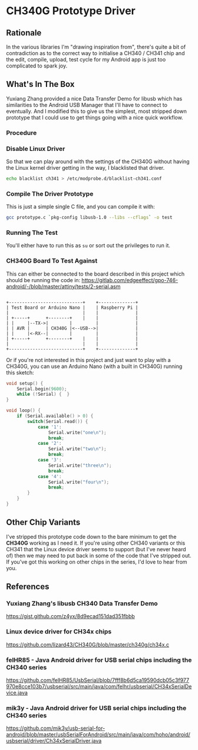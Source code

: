 # CH340G Prototype Driver

## Rationale

In the various libraries I'm "drawing inspiration from", there's quite a bit of
contradiction as to the correct way to initialise a CH340 / CH341 chip and the
edit, compile, upload, test cycle for my Android app is just too complicated to
spark joy.

## What's In The Box

Yuxiang Zhang provided a nice Data Transfer Demo for libusb which has
similarities to the Android USB Manager that I'll have to connect to
eventually. And I modified this to give us the simplest, most stripped down
prototype that I could use to get things going with a nice quick workflow.

### Procedure

### Disable Linux Driver

So that we can play around with the settings of the CH340G without having the
Linux kernel driver getting in the way, I blacklisted that driver.

```bash
echo blacklist ch341 > /etc/modprobe.d/blacklist-ch341.conf
```

### Compile The Driver Prototype

This is just a simple single C file, and you can compile it with:

```bash
gcc prototype.c `pkg-config libusb-1.0 --libs --cflags` -o test
```

### Running The Test

You'll either have to run this as `su` or sort out the privileges to run it.

### CH340G Board To Test Against

This can either be connected to the board described in this project which should
be running the code in:
https://gitlab.com/edgeeffect/gpo-746-android/-/blob/master/attiny/tests/2-serial.asm

```lang-none

+----------------------------+    +--------------+
| Test Board or Arduino Nano |    | Raspberry Pi |
|                            |    |              |
| +-----+      +--------+    |    |              |
| |     |--TX->|        |         |              |
| | AVR |      | CH340G |<--USB-->|              |
| |     |<-RX--|        |         |              |
| +-----+      +--------+    |    |              |
|                            |    |              |
+----------------------------+    +--------------+

```

Or if you're not interested in this project and just want to play with a CH340G,
you can use an Arduino Nano (with a built in CH340G) running this sketch:

```cpp
void setup() {
    Serial.begin(9600);
    while (!Serial) {  }
}

void loop() {
    if (Serial.available() > 0) {
        switch(Serial.read()) {
            case '1':
                Serial.write("one\n");
                break;
            case '2':
                Serial.write("two\n");
                break;
            case '3':
                Serial.write("three\n");
                break;
            case '4':
                Serial.write("four\n");
                break;
        }
    }
}
```

## Other Chip Variants

I've stripped this prototype code down to the bare minimum to get the
**CH340G** working as I need it. If you're using other CH340 variants or this
CH341 that the Linux device driver seems to support (but I've never heard of)
then we may need to put back in some of the code that I've stripped out. If
you've got this working on other chips in the series, I'd love to hear from you.

## References

### Yuxiang Zhang's libusb CH340 Data Transfer Demo

https://gist.github.com/z4yx/8d9ecad151dad351fbbb

### Linux device driver for CH34x chips

https://github.com/lizard43/CH340G/blob/master/ch340g/ch34x.c

### felHR85 - Java Android driver for USB serial chips including the CH340 series

https://github.com/felHR85/UsbSerial/blob/7fff8b6d5ca19590dcb05c3f977970e8cce103b7/usbserial/src/main/java/com/felhr/usbserial/CH34xSerialDevice.java

### mik3y - Java Android driver for USB serial chips including the CH340 series

https://github.com/mik3y/usb-serial-for-android/blob/master/usbSerialForAndroid/src/main/java/com/hoho/android/usbserial/driver/Ch34xSerialDriver.java
